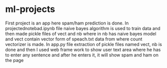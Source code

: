# ml-projects
First project is an app here spam/ham prediction is done. In projectednotebad.ipynb file naive bayes algorithm is used to train data
and then made pickle files of vect and nb where in nb has naive bayes model and vect contain vector form of speach.txt data from where count vectorizer is made.
In app.py file extraction of pickle files named vect, nb is done and then I used web frame work to show user text area where he has to enter any sentence and after he enters it, it will show spam and ham on the page
